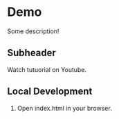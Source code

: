# Demo

Some description!

## Subheader

Watch tutuorial on Youtube.

## Local Development

1. Open index.html in your browser.